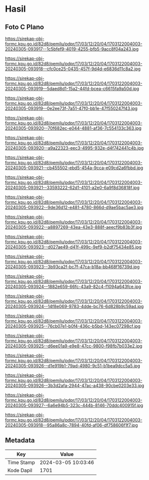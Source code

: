 # Hasil

## Foto C Plano

https://sirekap-obj-formc.kpu.go.id/82d8/pemilu/pdpr/17/03/12/20/04/1703122004003-20240305-093917--1c5bfef9-4019-4255-bfb5-9acc8f04a243.jpg

https://sirekap-obj-formc.kpu.go.id/82d8/pemilu/pdpr/17/03/12/20/04/1703122004003-20240305-093918--cfc0ce25-0435-457f-9d4d-e6836d11c8a2.jpg

https://sirekap-obj-formc.kpu.go.id/82d8/pemilu/pdpr/17/03/12/20/04/1703122004003-20240305-093919--5daed8d1-15a2-44fd-bcea-c6615fa9a50d.jpg

https://sirekap-obj-formc.kpu.go.id/82d8/pemilu/pdpr/17/03/12/20/04/1703122004003-20240305-093919--0e2ee73f-7a51-47f0-bb1e-47f550247f43.jpg

https://sirekap-obj-formc.kpu.go.id/82d8/pemilu/pdpr/17/03/12/20/04/1703122004003-20240305-093920--70f682ec-e044-4881-af36-7c554133c363.jpg

https://sirekap-obj-formc.kpu.go.id/82d8/pemilu/pdpr/17/03/12/20/04/1703122004003-20240305-093920--a9a22323-eec3-4995-932e-d4f742441c4b.jpg

https://sirekap-obj-formc.kpu.go.id/82d8/pemilu/pdpr/17/03/12/20/04/1703122004003-20240305-093921--cb455502-ebd5-454a-9cca-e09cd2a6fbbd.jpg

https://sirekap-obj-formc.kpu.go.id/82d8/pemilu/pdpr/17/03/12/20/04/1703122004003-20240305-093921--33593222-62d1-4101-a2e0-6a9f8d36818f.jpg

https://sirekap-obj-formc.kpu.go.id/82d8/pemilu/pdpr/17/03/12/20/04/1703122004003-20240305-093922--9de36d12-e481-4780-866d-d9ae5bac5ae3.jpg

https://sirekap-obj-formc.kpu.go.id/82d8/pemilu/pdpr/17/03/12/20/04/1703122004003-20240305-093922--a8897269-43ea-43e3-888f-aeecf9b83b3f.jpg

https://sirekap-obj-formc.kpu.go.id/82d8/pemilu/pdpr/17/03/12/20/04/1703122004003-20240305-093923--d027ae49-d41f-499c-9ef9-b2df75434e85.jpg

https://sirekap-obj-formc.kpu.go.id/82d8/pemilu/pdpr/17/03/12/20/04/1703122004003-20240305-093923--3b93ca2f-bc7f-47ca-b18a-bb468f16739d.jpg

https://sirekap-obj-formc.kpu.go.id/82d8/pemilu/pdpr/17/03/12/20/04/1703122004003-20240305-093924--1882e659-66fc-43a9-82c4-f1094a643fce.jpg

https://sirekap-obj-formc.kpu.go.id/82d8/pemilu/pdpr/17/03/12/20/04/1703122004003-20240305-093924--14f8e069-9783-4dde-bc76-6d828b9c59ad.jpg

https://sirekap-obj-formc.kpu.go.id/82d8/pemilu/pdpr/17/03/12/20/04/1703122004003-20240305-093925--76cb07e1-b0f4-436c-b5bd-143ec07298cf.jpg

https://sirekap-obj-formc.kpu.go.id/82d8/pemilu/pdpr/17/03/12/20/04/1703122004003-20240305-093925--d6ee01a9-e9e8-47cc-9800-f98fb7b033e2.jpg

https://sirekap-obj-formc.kpu.go.id/82d8/pemilu/pdpr/17/03/12/20/04/1703122004003-20240305-093926--d1e919b1-79ad-4980-9c51-b1bea9dcc5a5.jpg

https://sirekap-obj-formc.kpu.go.id/82d8/pemilu/pdpr/17/03/12/20/04/1703122004003-20240305-093926--3b3d2afa-2944-47ac-a438-90cbe0203e33.jpg

https://sirekap-obj-formc.kpu.go.id/82d8/pemilu/pdpr/17/03/12/20/04/1703122004003-20240305-093927--6a6e94b5-323c-444b-8146-70ddc400915f.jpg

https://sirekap-obj-formc.kpu.go.id/82d8/pemilu/pdpr/17/03/12/20/04/1703122004003-20240305-093918--95a86a8c-7894-40fd-af06-df758606f1f7.jpg


## Metadata

| Key        | Value               |
| ---------- | ------------------- |
| Time Stamp | 2024-03-05 10:03:46 |
| Kode Dapil | 1701                |



